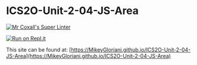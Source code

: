 # ICS2O-Unit-2-04-JS-Area

[![Mr Coxall's Super Linter](https://github.com/MikeyGloriani/ICS2O-Unit-2-04-JS-Area/workflows/Mr%20Coxall's%20Super%20Linter/badge.svg)](https://github.com/MikeyGloriani/ICS2O-Unit-2-04-JS-Area/actions/)

[![Run on Repl.it](https://repl.it/badge/github/MikeyGloriani/ICS2O-Unit-2-04-JS-Area)](https://repl.it/github/MikeyGloriani/ICS2O-Unit-2-04-JS-Area)

This site can be found at: [https://MikeyGloriani.github.io/ICS2O-Unit-2-04-JS-Area](https://MikeyGloriani.github.io/ICS2O-Unit-2-04-JS-Area)

